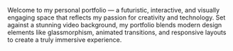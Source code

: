 Welcome to my personal portfolio — a futuristic, interactive, and visually engaging space that reflects my passion for creativity and technology. Set against a stunning video background, my portfolio blends modern design elements like glassmorphism, animated transitions, and responsive layouts to create a truly immersive experience.